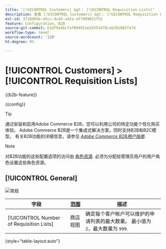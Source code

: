```yaml
---
title: ’[!UICONTROL Customers] &gt； [!UICONTROL Requisition Lists]’
description: 查看 [!UICONTROL Customers] &gt； [!UICONTROL Requisition Lists] 商务管理员页面。
exl-id: 3720d9de-a5cc-4c44-a42a-af7409021f52
feature: Configuration, B2B
source-git-commit: 61df9a4bcfaf09491ae2d353478ceb281082fa74
workflow-type: tm+mt
source-wordcount: '120'
ht-degree: 0%

---
```


# [!UICONTROL Customers] > [!UICONTROL Requisition Lists]

{{b2b-feature}}

{{config}}

>[!TIP]
>
>通过安装和启用Adobe Commerce B2B，您可以利用公司的特定功能个性化购买体验。 Adobe Commerce B2B是一个集成式解决方案，同时支持B2B和B2C模型。 有关B2B功能的详细信息，请参见 [_Adobe Commerce B2B用户指南_](https://experienceleague.adobe.com/docs/commerce-admin/b2b/introduction.html).

>[!NOTE]
>
>对B2B功能的这些配置选项的访问由 [角色资源](../../systems/permissions-user-roles.md#role-resources). 必须为分配给管理员用户的用户角色设置这些角色资源。

## [!UICONTROL General]

![常规](./assets/requisition-lists-general.png)<!-- zoom -->

<!-- General](https://docs.magento.com/user-guide/stores/b2b-configure-requisition-lists.html) -->

| 字段 | [范围](../../getting-started/websites-stores-views.md#scope-settings) | 描述 |
|--- |--- |--- |
| [!UICONTROL Number of Requisition Lists] | 商店视图 | 确定每个客户帐户可以维护的申请列表的最大数量。 最小值为 `2`，最大数量为 `999`. |

{style="table-layout:auto"}
